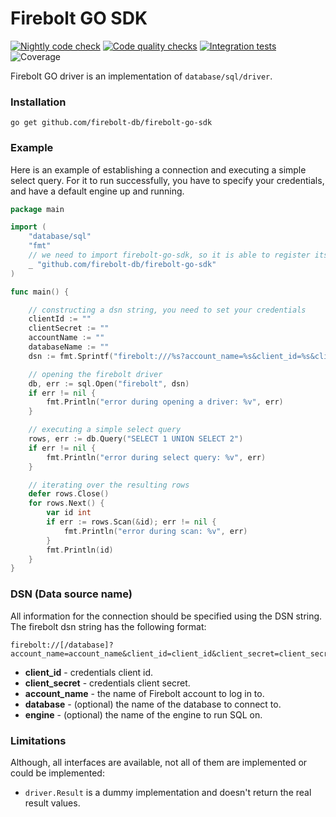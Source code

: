 # Firebolt GO SDK

[![Nightly code check](https://github.com/yuryfirebolt/firebolt-go-sdk/actions/workflows/nightly.yml/badge.svg)](https://github.com/yuryfirebolt/firebolt-go-sdk/actions/workflows/nightly.yml)
[![Code quality checks](https://github.com/yuryfirebolt/firebolt-go-sdk/actions/workflows/code-check.yml/badge.svg)](https://github.com/yuryfirebolt/firebolt-go-sdk/actions/workflows/code-check.yml)
[![Integration tests](https://github.com/yuryfirebolt/firebolt-go-sdk/actions/workflows/integration-tests.yml/badge.svg)](https://github.com/yuryfirebolt/firebolt-go-sdk/actions/workflows/integration-tests.yml)
![Coverage](https://img.shields.io/endpoint?url=https://gist.githubusercontent.com/yuryfirebolt/764079ffbd558d515e250e6528179824/raw/firebolt-go-sdk-coverage.json)


Firebolt GO driver is an implementation of `database/sql/driver`.

### Installation

```shell
go get github.com/firebolt-db/firebolt-go-sdk
```

### Example
Here is an example of establishing a connection and executing a simple select query. 
For it to run successfully, you have to specify your credentials, and have a default engine up and running.

```go
package main

import (
	"database/sql"
	"fmt"
	// we need to import firebolt-go-sdk, so it is able to register its driver
	_ "github.com/firebolt-db/firebolt-go-sdk"
)

func main() {

	// constructing a dsn string, you need to set your credentials
	clientId := ""
	clientSecret := ""
	accountName := ""
	databaseName := ""
	dsn := fmt.Sprintf("firebolt:///%s?account_name=%s&client_id=%s&client_secret=%s", databaseName, accountName, clientId, clientSecret)

	// opening the firebolt driver
	db, err := sql.Open("firebolt", dsn)
	if err != nil {
		fmt.Println("error during opening a driver: %v", err)
	}

	// executing a simple select query
	rows, err := db.Query("SELECT 1 UNION SELECT 2")
	if err != nil {
		fmt.Println("error during select query: %v", err)
	}

	// iterating over the resulting rows
	defer rows.Close()
	for rows.Next() {
		var id int
		if err := rows.Scan(&id); err != nil {
			fmt.Println("error during scan: %v", err)
		}
		fmt.Println(id)
	}
}
```


### DSN (Data source name)
All information for the connection should be specified using the DSN string. The firebolt dsn string has the following format:  
```
firebolt://[/database]?account_name=account_name&client_id=client_id&client_secret=client_secret[&engine=engine]
```

- **client_id** - credentials client id.
- **client_secret** - credentials client secret.
- **account_name** - the name of Firebolt account to log in to.
- **database** - (optional) the name of the database to connect to.
- **engine** - (optional) the name of the engine to run SQL on.

### Limitations
Although, all interfaces are available, not all of them are implemented or could be implemented:
- `driver.Result` is a dummy implementation and doesn't return the real result values.